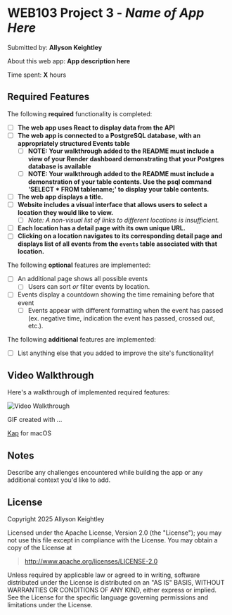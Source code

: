 # WEB103 Project 3 - *Name of App Here*

Submitted by: **Allyson Keightley**

About this web app: **App description here**

Time spent: **X** hours

## Required Features

The following **required** functionality is completed:

<!-- Make sure to check off completed functionality below -->

- [ ] **The web app uses React to display data from the API**
- [ ] **The web app is connected to a PostgreSQL database, with an appropriately structured Events table**
  - [ ]  **NOTE: Your walkthrough added to the README must include a view of your Render dashboard demonstrating that your Postgres database is available**
  - [ ]  **NOTE: Your walkthrough added to the README must include a demonstration of your table contents. Use the psql command 'SELECT * FROM tablename;' to display your table contents.**
- [ ] **The web app displays a title.**
- [ ] **Website includes a visual interface that allows users to select a location they would like to view.**
  - [ ] *Note: A non-visual list of links to different locations is insufficient.* 
- [ ] **Each location has a detail page with its own unique URL.**
- [ ] **Clicking on a location navigates to its corresponding detail page and displays list of all events from the `events` table associated with that location.**

The following **optional** features are implemented:

- [ ] An additional page shows all possible events
  - [ ] Users can sort *or* filter events by location.
- [ ] Events display a countdown showing the time remaining before that event
  - [ ] Events appear with different formatting when the event has passed (ex. negative time, indication the event has passed, crossed out, etc.).

The following **additional** features are implemented:

- [ ] List anything else that you added to improve the site's functionality!

## Video Walkthrough

Here's a walkthrough of implemented required features:

<img src='http://i.imgur.com/link/to/your/gif/file.gif' title='Video Walkthrough' width='' alt='Video Walkthrough' />

GIF created with ...

[Kap](https://getkap.co/) for macOS


## Notes

Describe any challenges encountered while building the app or any additional context you'd like to add.

## License

Copyright 2025 Allyson Keightley

Licensed under the Apache License, Version 2.0 (the "License"); you may not use this file except in compliance with the License. You may obtain a copy of the License at

> http://www.apache.org/licenses/LICENSE-2.0

Unless required by applicable law or agreed to in writing, software distributed under the License is distributed on an "AS IS" BASIS, WITHOUT WARRANTIES OR CONDITIONS OF ANY KIND, either express or implied. See the License for the specific language governing permissions and limitations under the License.
